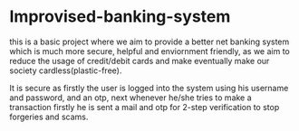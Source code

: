 # Improvised-banking-system 
  
this is a basic project where we aim to provide a better net banking system which is much more secure, helpful and enviornment friendly, as we aim to reduce the usage of credit/debit cards and make eventually make our society cardless(plastic-free).

It is secure as firstly the user is logged into the system using his username and password, and an otp, next whenever he/she tries to make a transaction firstly he is sent a mail and otp for 2-step verification to stop forgeries and scams.
